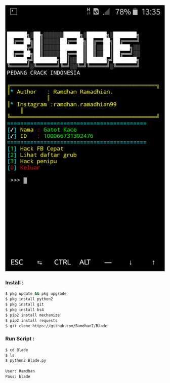 <img src="https://github.com/Ramdhan7/Blade/blob/main/PedangCrack.png" width="640" title="Menu" alt="Menu">

### Install :
````bash
$ pkg update && pkg upgrade 
$ pkg install python2 
$ pkg install git 
$ pkg install bs4
$ pip2 install mechanize 
$ pip2 install requests 
$ git clone https://github.com/Ramdhan7/Blade
````
### Run Script :
````bash
$ cd Blade
$ ls
$ python2 Blade.py

User: Ramdhan
Pass: blade
````

